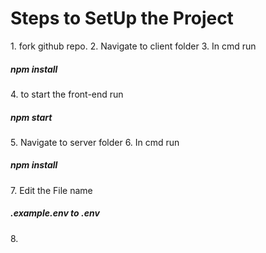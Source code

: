<h1> Steps to SetUp the Project</h1>
1. fork github repo.
2. Navigate to client folder
3. In cmd run <h5>npm install</h5>
4. to start the front-end run <h5>npm start</h5>
5. Navigate to server folder 
6. In cmd run <h5>npm install</h5>
7. Edit the File name<h5>.example.env to .env</h5>
8. 
